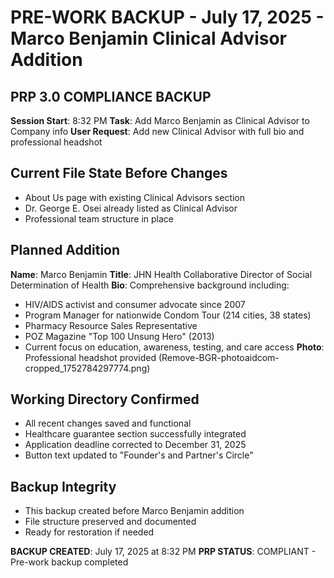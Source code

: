 # PRE-WORK BACKUP - July 17, 2025 - Marco Benjamin Clinical Advisor Addition

## PRP 3.0 COMPLIANCE BACKUP
**Session Start**: 8:32 PM
**Task**: Add Marco Benjamin as Clinical Advisor to Company info
**User Request**: Add new Clinical Advisor with full bio and professional headshot

## Current File State Before Changes
- About Us page with existing Clinical Advisors section
- Dr. George E. Osei already listed as Clinical Advisor
- Professional team structure in place

## Planned Addition
**Name**: Marco Benjamin
**Title**: JHN Health Collaborative Director of Social Determination of Health
**Bio**: Comprehensive background including:
- HIV/AIDS activist and consumer advocate since 2007
- Program Manager for nationwide Condom Tour (214 cities, 38 states)
- Pharmacy Resource Sales Representative
- POZ Magazine "Top 100 Unsung Hero" (2013)
- Current focus on education, awareness, testing, and care access
**Photo**: Professional headshot provided (Remove-BGR-photoaidcom-cropped_1752784297774.png)

## Working Directory Confirmed
- All recent changes saved and functional
- Healthcare guarantee section successfully integrated
- Application deadline corrected to December 31, 2025
- Button text updated to "Founder's and Partner's Circle"

## Backup Integrity
- This backup created before Marco Benjamin addition
- File structure preserved and documented
- Ready for restoration if needed

**BACKUP CREATED**: July 17, 2025 at 8:32 PM
**PRP STATUS**: COMPLIANT - Pre-work backup completed